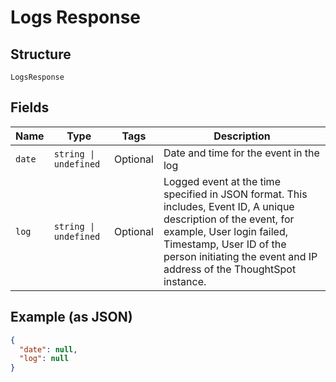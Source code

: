 
# Logs Response

## Structure

`LogsResponse`

## Fields

| Name | Type | Tags | Description |
|  --- | --- | --- | --- |
| `date` | `string \| undefined` | Optional | Date and time for the event in the log |
| `log` | `string \| undefined` | Optional | Logged event at the time specified in JSON format. This includes, Event ID, A unique description of the event, for example, User login failed, Timestamp, User ID of the person initiating the event and IP address of the ThoughtSpot instance. |

## Example (as JSON)

```json
{
  "date": null,
  "log": null
}
```


